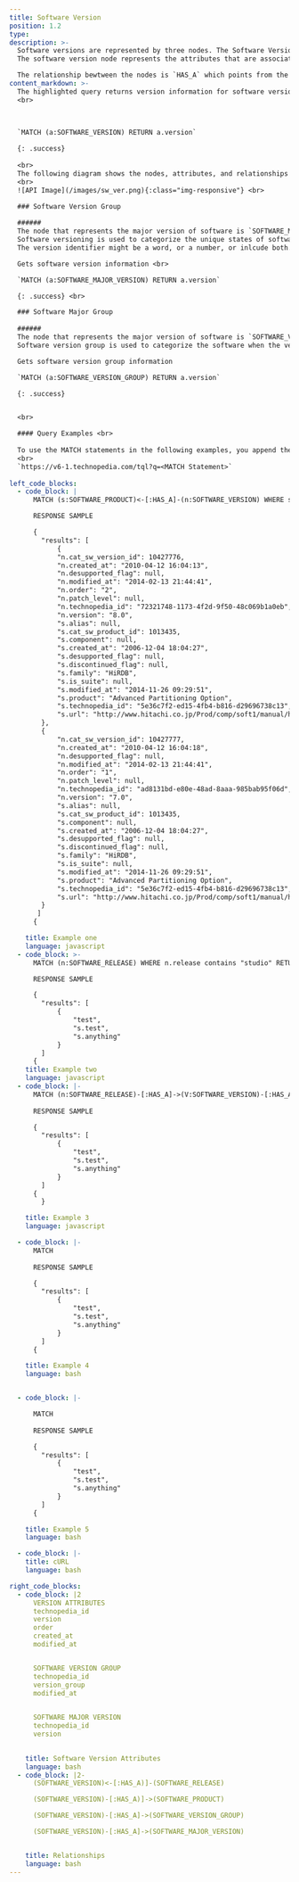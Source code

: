 ```yaml
---
title: Software Version
position: 1.2
type: 
description: >-
  Software versions are represented by three nodes. The Software Version Group node represents the group version attributes. 
  The software version node represents the attributes that are associated with child versions of the parent major version or version group.

  The relationship bewtween the nodes is `HAS_A` which points from the `SOFTWARE_VERSION` to `SOFTWARE_VERSION_GROUP` and `SOFTWARE_MAJOR_VERSION.
content_markdown: >-
  The highlighted query returns version information for software versions.
  <br>
  
  

  `MATCH (a:SOFTWARE_VERSION) RETURN a.version`

  {: .success} 
  
  <br>
  The following diagram shows the nodes, attributes, and relationships that feature software nodes and their relationships.
  <br>
  ![API Image](/images/sw_ver.png){:class="img-responsive"} <br>

  ### Software Version Group
  
  ######
  The node that represents the major version of software is `SOFTWARE_MAJOR_VERSION`.
  Software versioning is used to categorize the unique states of software as it is developed and released. 
  The version identifier might be a word, or a number, or inlcude both. For example, version 1.0 is often used to represent the initial release of a software product.

  Gets software version information <br>

  `MATCH (a:SOFTWARE_MAJOR_VERSION) RETURN a.version`

  {: .success} <br>

  ### Software Major Group
  
  ######
  The node that represents the major version of software is `SOFTWARE_VERSION_GROUP`.
  Software version group is used to categorize the software when the version is part of version group that may or may not have a major version.

  Gets software version group information

  `MATCH (a:SOFTWARE_VERSION_GROUP) RETURN a.version`

  {: .success} 


  <br>

  #### Query Examples <br>
    
  To use the MATCH statements in the following examples, you append the MATCH statement to the following tql endpoint and run a GET request from a API client or use cURL. <br>
  <br>
  `https://v6-1.technopedia.com/tql?q=<MATCH Statement>`
  
left_code_blocks:
  - code_block: |
      MATCH (s:SOFTWARE_PRODUCT)<-[:HAS_A]-(n:SOFTWARE_VERSION) WHERE s.product = "Advanced Partitioning Option" RETURN n, s

      RESPONSE SAMPLE

      {
        "results": [
            {
            "n.cat_sw_version_id": 10427776,
            "n.created_at": "2010-04-12 16:04:13",
            "n.desupported_flag": null,
            "n.modified_at": "2014-02-13 21:44:41",
            "n.order": "2",
            "n.patch_level": null,
            "n.technopedia_id": "72321748-1173-4f2d-9f50-48c069b1a0eb",
            "n.version": "8.0",
            "s.alias": null,
            "s.cat_sw_product_id": 1013435,
            "s.component": null,
            "s.created_at": "2006-12-04 18:04:27",
            "s.desupported_flag": null,
            "s.discontinued_flag": null,
            "s.family": "HiRDB",
            "s.is_suite": null,
            "s.modified_at": "2014-11-26 09:29:51",
            "s.product": "Advanced Partitioning Option",
            "s.technopedia_id": "5e36c7f2-ed15-4fb4-b816-d29696738c13",
            "s.url": "http://www.hitachi.co.jp/Prod/comp/soft1/manual/hirdben/v8/d635100e/W3510016.HTM"
        },
        {
            "n.cat_sw_version_id": 10427777,
            "n.created_at": "2010-04-12 16:04:18",
            "n.desupported_flag": null,
            "n.modified_at": "2014-02-13 21:44:41",
            "n.order": "1",
            "n.patch_level": null,
            "n.technopedia_id": "ad8131bd-e80e-48ad-8aaa-985bab95f06d",
            "n.version": "7.0",
            "s.alias": null,
            "s.cat_sw_product_id": 1013435,
            "s.component": null,
            "s.created_at": "2006-12-04 18:04:27",
            "s.desupported_flag": null,
            "s.discontinued_flag": null,
            "s.family": "HiRDB",
            "s.is_suite": null,
            "s.modified_at": "2014-11-26 09:29:51",
            "s.product": "Advanced Partitioning Option",
            "s.technopedia_id": "5e36c7f2-ed15-4fb4-b816-d29696738c13",
            "s.url": "http://www.hitachi.co.jp/Prod/comp/soft1/manual/hirdben/v8/d635100e/W3510016.HTM"
        }
       ]
      {  

    title: Example one
    language: javascript
  - code_block: >-
      MATCH (n:SOFTWARE_RELEASE) WHERE n.release contains "studio" RETURN n

      RESPONSE SAMPLE

      {
        "results": [
            {
                "test",
                "s.test",
                "s.anything"
            }
        ]
      {  
    title: Example two
    language: javascript
  - code_block: |-
      MATCH (n:SOFTWARE_RELEASE)-[:HAS_A]->(V:SOFTWARE_VERSION)-[:HAS_A]-(Product:SOFTWARE_PRODUCT) WHERE n.release = "WMSigner" RETURN n, Product
      
      RESPONSE SAMPLE

      {
        "results": [
            {
                "test",
                "s.test",
                "s.anything"
            }
        ]
      {   
        }

    title: Example 3
    language: javascript

  - code_block: |-
      MATCH
      
      RESPONSE SAMPLE

      {
        "results": [
            {
                "test",
                "s.test",
                "s.anything"
            }
        ]
      {  

    title: Example 4
    language: bash


  - code_block: |-

      MATCH
      
      RESPONSE SAMPLE

      {
        "results": [
            {
                "test",
                "s.test",
                "s.anything"
            }
        ]
      {  

    title: Example 5
    language: bash

  - code_block: |-
    title: cURL
    language: bash

right_code_blocks:
  - code_block: |2
      VERSION ATTRIBUTES
      technopedia_id
      version
      order
      created_at
      modified_at


      SOFTWARE VERSION GROUP
      technopedia_id
      version_group
      modified_at
      

      SOFTWARE MAJOR VERSION 
      technopedia_id
      version
      

    title: Software Version Attributes
    language: bash
  - code_block: |2-
      (SOFTWARE_VERSION)<-[:HAS_A)]-(SOFTWARE_RELEASE)

      (SOFTWARE_VERSION)-[:HAS_A)]->(SOFTWARE_PRODUCT)

      (SOFTWARE_VERSION)-[:HAS_A]->(SOFTWARE_VERSION_GROUP)

      (SOFTWARE_VERSION)-[:HAS_A]->(SOFTWARE_MAJOR_VERSION)


    title: Relationships
    language: bash
---
```


